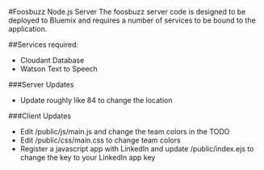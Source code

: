 #Foosbuzz Node.js Server
The foosbuzz server code is designed to be deployed to
Bluemix and requires a number of services to be bound to the
application.

##Services required:
- Cloudant Database
- Watson Text to Speech

###Server Updates
- Update roughly like 84 to change the location

###Client Updates
- Edit /public/js/main.js and change the team colors in the TODO
- Edit /public/css/main.css to change team colors
- Register a javascript app with LinkedIn and update /public/index.ejs to change the key to your LinkedIn app key